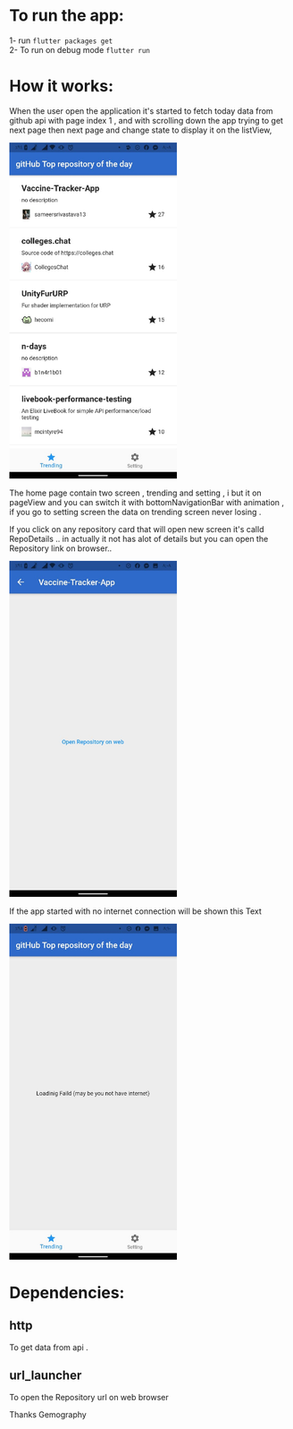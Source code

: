 # To run the app:
1- run ``` flutter packages get ```  
2- To run on debug mode ```flutter run ```  
    
# How it works:
When the user open the application it's started to fetch today data from github api with page index 1 ,
and with scrolling down the app trying to get next page then next page and change state to display it on the listView,

<img src="screens shot/sc1.jpg" width="300"> 

The home page contain two screen , trending and setting , i but it on pageView and you can switch it with bottomNavigationBar with animation , if you go to setting screen the data on trending screen never losing .



If you click on any repository card that will open new screen it's calld RepoDetails .. in actually it not has alot of details but you can open the Repository link on browser..

<img src="screens shot/sc2.jpg" width="300"> 

If the app started with no internet connection will be shown  this Text

<img src="screens shot/sc3.jpg" width="300"> 

# Dependencies:

 ## http
 To get data from api .
 
 ## url_launcher
 To open the Repository url on web browser


Thanks  Gemography
